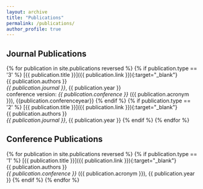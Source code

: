 ```yaml
---
layout: archive
title: "Publications"
permalink: /publications/
author_profile: true
---
```


<!-- {% if site.author.googlescholar %}
  <div class="wordwrap">You can also find my articles on <a href="{{site.author.googlescholar}}">my Google Scholar profile</a>.</div>
{% endif %}

{% include base_path %}

{% for post in site.publications reversed %}
  {% include archive-single.html %}
{% endfor %} -->


## Journal Publications

<!-- {% assign sorted_journal_publications = site.publications.journals reversed %} -->

{% for publication in site.publications reversed %}
{% if publication.type == '3' %}
   [{{ publication.title }}]({{ publication.link }}){:target="_blank"}  
   {{ publication.authors }}  
   _{{ publication.journal }}_, {{ publication.year }}  
   conference version: _{{ publication.conference }}_ ({{ publication.acronym }}), {{publication.conferenceyear}}
{% endif %}
{% if publication.type == '2' %}
   [{{ publication.title }}]({{ publication.link }}){:target="_blank"}  
   {{ publication.authors }}  
   _{{ publication.journal }}_, {{ publication.year }}
{% endif %}
{% endfor %}


## Conference Publications
{% for publication in site.publications reversed %}
{% if publication.type == '1' %}
   [{{ publication.title }}]({{ publication.link }}){:target="_blank"}  
   {{ publication.authors }}  
   _{{ publication.conference }}_ ({{ publication.acronym }}), {{ publication.year }}
{% endif %}
{% endfor %}
